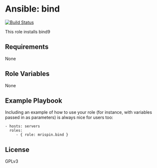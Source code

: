 Ansible: bind
============

[![Build Status](https://travis-ci.org/mrispin/ansible_bind.svg?branch=master)](https://travis-ci.org/mrispin/ansible_bind)

This role installs bind9

Requirements
------------

None

Role Variables
--------------

None

Example Playbook
----------------

Including an example of how to use your role (for instance, with variables passed in as parameters) is always nice for users too:

    - hosts: servers
      roles:
         - { role: mrispin.bind }

License
-------

GPLv3
